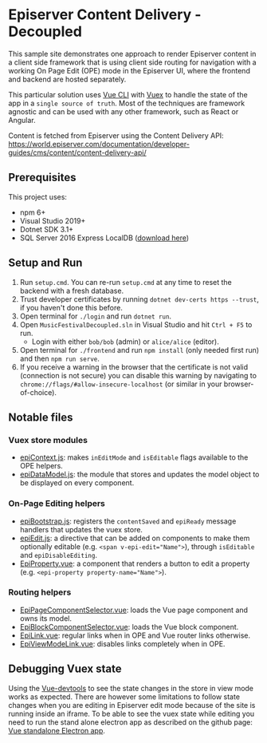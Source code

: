 # Episerver Content Delivery - Decoupled

This sample site demonstrates one approach to render Episerver content in a client side framework that is using client side routing for navigation with a working On Page Edit (OPE) mode in the Episerver UI, where the frontend and backend are hosted separately.

This particular solution uses [Vue CLI](https://cli.vuejs.org/) with [Vuex](https://next.vuex.vuejs.org/) to handle the state of the app in a `single source of truth`. Most of the techniques are framework agnostic and can be used with any other framework, such as React or Angular.

Content is fetched from Episerver using the Content Delivery API: https://world.episerver.com/documentation/developer-guides/cms/content/content-delivery-api/

## Prerequisites

This project uses:
* npm 6+
* Visual Studio 2019+
* Dotnet SDK 3.1+
* SQL Server 2016 Express LocalDB ([download here](https://www.microsoft.com/en-us/sql-server/sql-server-downloads))

## Setup and Run

1. Run `setup.cmd`. You can re-run `setup.cmd` at any time to reset the backend with a fresh database.
2. Trust developer certificates by running `dotnet dev-certs https --trust`, if you haven't done this before.
3. Open terminal for `./login` and run `dotnet run`.
4. Open `MusicFestivalDecoupled.sln` in Visual Studio and hit `Ctrl + F5` to run.
    * Login with either `bob/bob` (admin) or `alice/alice` (editor).
5. Open terminal for `./frontend` and run `npm install` (only needed first run) and then `npm run serve`.
6. If you receive a warning in the browser that the certificate is not valid (connection is not secure) you can disable this warning by navigating to `chrome://flags/#allow-insecure-localhost` (or similar in your browser-of-choice).

## Notable files

### Vuex store modules

* [epiContext.js](frontend/src/store/modules/epiContext.js): makes `inEditMode` and `isEditable` flags available to the OPE helpers.
* [epiDataModel.js](frontend/src/store/modules/epiDataModel.js): the module that stores and updates the model object to be displayed on every component.

### On-Page Editing helpers

* [epiBootstrap.js](frontend/src/epiBootstrap.js): registers the `contentSaved` and `epiReady` message handlers that updates the vuex store.
* [epiEdit.js](frontend/src/directives/epiEdit.js): a directive that can be added on components to make them optionally editable (e.g. `<span v-epi-edit="Name">`), through `isEditable` and `epiDisableEditing`.
* [EpiProperty.vue](frontend/src/components/EpiProperty.vue): a component that renders a button to edit a property (e.g. `<epi-property property-name="Name">`).

### Routing helpers

* [EpiPageComponentSelector.vue](frontend/src/components/EpiPageComponentSelector.vue): loads the Vue page component and owns its model.
* [EpiBlockComponentSelector.vue](frontend/src/components/EpiBlockComponentSelector.vue): loads the Vue block component.
* [EpiLink.vue](frontend/src/components/EpiLink.vue): regular links when in OPE and Vue router links otherwise.
* [EpiViewModeLink.vue](frontend/src/components/EpiViewModeLink.vue): disables links completely when in OPE.

## Debugging Vuex state

Using the [Vue-devtools](https://github.com/vuejs/vue-devtools) to see the state changes in the store in view mode works as expected. There are however some limitations to follow state changes when you are editing in Episerver edit mode because of the site is running inside an iframe. To be able to see the vuex state while editing you need to run the stand alone electron app as described on the github page: [Vue standalone Electron app](https://github.com/vuejs/vue-devtools/blob/master/shells/electron/README.md).